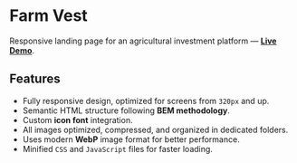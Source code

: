 # Farm Vest  
Responsive landing page for an agricultural investment platform — <a href="https://mykhailo-pls.github.io/FarmVest" target="_blank"><strong>Live Demo</strong></a>.  

## Features  
- Fully responsive design, optimized for screens from `320px` and up.  
- Semantic HTML structure following **BEM methodology**.  
- Custom **icon font** integration.  
- All images optimized, compressed, and organized in dedicated folders.  
- Uses modern **WebP** image format for better performance.  
- Minified `CSS` and `JavaScript` files for faster loading.  
